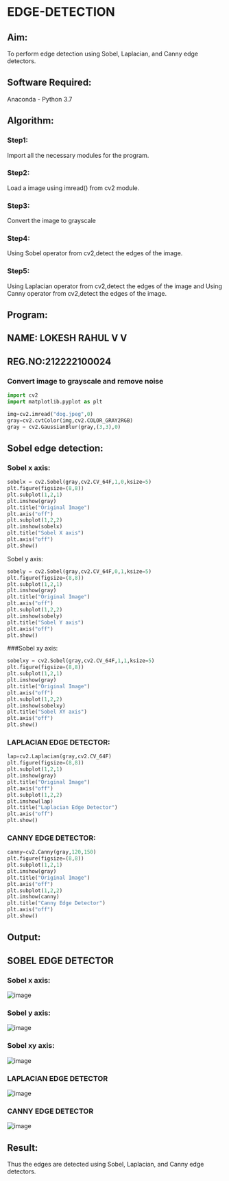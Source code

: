 # EDGE-DETECTION
## Aim:
To perform edge detection using Sobel, Laplacian, and Canny edge detectors.

## Software Required:
Anaconda - Python 3.7

## Algorithm:
### Step1:
Import all the necessary modules for the program.

### Step2:
Load a image using imread() from cv2 module.

### Step3:
Convert the image to grayscale

### Step4:
Using Sobel operator from cv2,detect the edges of the image.

### Step5:

Using Laplacian operator from cv2,detect the edges of the image and Using Canny operator from cv2,detect the edges of the image.

## Program:
## NAME: LOKESH RAHUL V V 
## REG.NO:212222100024
### Convert image to grayscale and remove noise

```python
import cv2
import matplotlib.pyplot as plt

img=cv2.imread("dog.jpeg",0)
gray=cv2.cvtColor(img,cv2.COLOR_GRAY2RGB)
gray = cv2.GaussianBlur(gray,(3,3),0)
```
## Sobel edge detection:
### Sobel x axis:

```python
sobelx = cv2.Sobel(gray,cv2.CV_64F,1,0,ksize=5)
plt.figure(figsize=(8,8))
plt.subplot(1,2,1)
plt.imshow(gray)
plt.title("Original Image")
plt.axis("off")
plt.subplot(1,2,2)
plt.imshow(sobelx)
plt.title("Sobel X axis")
plt.axis("off")
plt.show()
```
Sobel y axis:

```python
sobely = cv2.Sobel(gray,cv2.CV_64F,0,1,ksize=5)
plt.figure(figsize=(8,8))
plt.subplot(1,2,1)
plt.imshow(gray)
plt.title("Original Image")
plt.axis("off")
plt.subplot(1,2,2)
plt.imshow(sobely)
plt.title("Sobel Y axis")
plt.axis("off")
plt.show()
```
###Sobel xy axis:

```python
sobelxy = cv2.Sobel(gray,cv2.CV_64F,1,1,ksize=5)
plt.figure(figsize=(8,8))
plt.subplot(1,2,1)
plt.imshow(gray)
plt.title("Original Image")
plt.axis("off")
plt.subplot(1,2,2)
plt.imshow(sobelxy)
plt.title("Sobel XY axis")
plt.axis("off")
plt.show()
```

### LAPLACIAN EDGE DETECTOR:

```python
lap=cv2.Laplacian(gray,cv2.CV_64F)
plt.figure(figsize=(8,8))
plt.subplot(1,2,1)
plt.imshow(gray)
plt.title("Original Image")
plt.axis("off")
plt.subplot(1,2,2)
plt.imshow(lap)
plt.title("Laplacian Edge Detector")
plt.axis("off")
plt.show()
```
### CANNY EDGE DETECTOR:

```python
canny=cv2.Canny(gray,120,150)
plt.figure(figsize=(8,8))
plt.subplot(1,2,1)
plt.imshow(gray)
plt.title("Original Image")
plt.axis("off")
plt.subplot(1,2,2)
plt.imshow(canny)
plt.title("Canny Edge Detector")
plt.axis("off")
plt.show()
```
## Output:
## SOBEL EDGE DETECTOR
### Sobel x axis:
![image](https://github.com/lokeshrahulv/EDGE-DETECTION/assets/118423842/d5aa83ce-88f5-466a-be80-aae2a09a4098)

### Sobel y axis:
![image](https://github.com/lokeshrahulv/EDGE-DETECTION/assets/118423842/5b6621bc-4e2a-40f3-b995-9d6c948838b0)

### Sobel xy axis:
![image](https://github.com/lokeshrahulv/EDGE-DETECTION/assets/118423842/cda79191-0c2c-42e8-8f52-cc58e5f1545f)

### LAPLACIAN EDGE DETECTOR
![image](https://github.com/lokeshrahulv/EDGE-DETECTION/assets/118423842/84f64d39-576e-46eb-bb96-4cd6235a40e9)

### CANNY EDGE DETECTOR
![image](https://github.com/lokeshrahulv/EDGE-DETECTION/assets/118423842/ee3dbb62-f5a3-4a30-bde8-ebb1ad52b8cf)

## Result:
Thus the edges are detected using Sobel, Laplacian, and Canny edge detectors.
